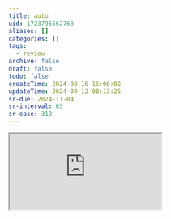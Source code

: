 ```yaml
---
title: auto
uid: 1723795562768
aliases: []
categories: []
tags:
  - review
archive: false
draft: false
todo: false
createTime: 2024-08-16 16:06:02
updateTime: 2024-09-12 08:13:25
sr-due: 2024-11-04
sr-interval: 63
sr-ease: 310
---
```


<iframe
  class="iframe_full"
  src="https://dict.youdao.com/result?word=auto&lang=en"
>
</iframe>
